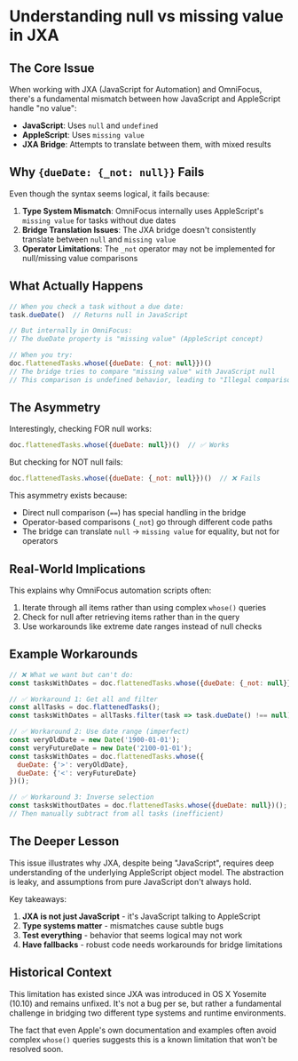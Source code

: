 # Understanding null vs missing value in JXA

## The Core Issue

When working with JXA (JavaScript for Automation) and OmniFocus, there's a fundamental mismatch between how JavaScript and AppleScript handle "no value":

- **JavaScript**: Uses `null` and `undefined`
- **AppleScript**: Uses `missing value`
- **JXA Bridge**: Attempts to translate between them, with mixed results

## Why `{dueDate: {_not: null}}` Fails

Even though the syntax seems logical, it fails because:

1. **Type System Mismatch**: OmniFocus internally uses AppleScript's `missing value` for tasks without due dates
2. **Bridge Translation Issues**: The JXA bridge doesn't consistently translate between `null` and `missing value`
3. **Operator Limitations**: The `_not` operator may not be implemented for null/missing value comparisons

## What Actually Happens

```javascript
// When you check a task without a due date:
task.dueDate()  // Returns null in JavaScript

// But internally in OmniFocus:
// The dueDate property is "missing value" (AppleScript concept)

// When you try:
doc.flattenedTasks.whose({dueDate: {_not: null}})()
// The bridge tries to compare "missing value" with JavaScript null
// This comparison is undefined behavior, leading to "Illegal comparison or logical"
```

## The Asymmetry

Interestingly, checking FOR null works:
```javascript
doc.flattenedTasks.whose({dueDate: null})()  // ✅ Works
```

But checking for NOT null fails:
```javascript
doc.flattenedTasks.whose({dueDate: {_not: null}})()  // ❌ Fails
```

This asymmetry exists because:
- Direct null comparison (`==`) has special handling in the bridge
- Operator-based comparisons (`_not`) go through different code paths
- The bridge can translate `null` → `missing value` for equality, but not for operators

## Real-World Implications

This explains why OmniFocus automation scripts often:
1. Iterate through all items rather than using complex `whose()` queries
2. Check for null after retrieving items rather than in the query
3. Use workarounds like extreme date ranges instead of null checks

## Example Workarounds

```javascript
// ❌ What we want but can't do:
const tasksWithDates = doc.flattenedTasks.whose({dueDate: {_not: null}})();

// ✅ Workaround 1: Get all and filter
const allTasks = doc.flattenedTasks();
const tasksWithDates = allTasks.filter(task => task.dueDate() !== null);

// ✅ Workaround 2: Use date range (imperfect)
const veryOldDate = new Date('1900-01-01');
const veryFutureDate = new Date('2100-01-01');
const tasksWithDates = doc.flattenedTasks.whose({
  dueDate: {'>': veryOldDate},
  dueDate: {'<': veryFutureDate}
})();

// ✅ Workaround 3: Inverse selection
const tasksWithoutDates = doc.flattenedTasks.whose({dueDate: null})();
// Then manually subtract from all tasks (inefficient)
```

## The Deeper Lesson

This issue illustrates why JXA, despite being "JavaScript", requires deep understanding of the underlying AppleScript object model. The abstraction is leaky, and assumptions from pure JavaScript don't always hold.

Key takeaways:
1. **JXA is not just JavaScript** - it's JavaScript talking to AppleScript
2. **Type systems matter** - mismatches cause subtle bugs
3. **Test everything** - behavior that seems logical may not work
4. **Have fallbacks** - robust code needs workarounds for bridge limitations

## Historical Context

This limitation has existed since JXA was introduced in OS X Yosemite (10.10) and remains unfixed. It's not a bug per se, but rather a fundamental challenge in bridging two different type systems and runtime environments.

The fact that even Apple's own documentation and examples often avoid complex `whose()` queries suggests this is a known limitation that won't be resolved soon.